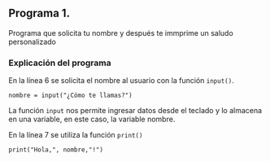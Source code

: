 ## Programa 1. 
Programa que solicita tu nombre y después te immprime un saludo personalizado 
### Explicación del programa 
En la línea 6 se solicita el nombre al usuario con la función `input()`.

```
nombre = input("¿Cómo te llamas?")

```
La función `input` nos permite ingresar datos desde el teclado y lo almacena en una variable, en este caso, la variable nombre.

En la línea 7 se utiliza la función `print()`

```
print("Hola,", nombre,"!")

```
